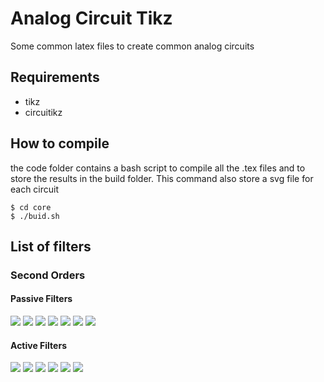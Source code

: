 # Analog Circuit Tikz

Some common latex files to create common analog circuits

## Requirements

* tikz
* circuitikz

## How to compile

the code folder contains a bash script to compile all the .tex files and to store the results in the build folder. This command also store a svg file for each circuit

```
$ cd core
$ ./buid.sh
```

## List of filters

### Second Orders 
#### Passive Filters

<img src="./build/svg/RLC_LP.svg">

<img src="./build/svg/RLC_BP1.svg">

<img src="./build/svg/RLC_BP2.svg">

<img src="./build/svg/RLC_HP.svg">

<img src="./build/svg/RC_RC_LP.svg">

<img src="./build/svg/RC_RC_BP.svg">

<img src="./build/svg/RC_RC_HP.svg">

#### Active Filters

<img src="./build/svg/SK_LP.svg">

<img src="./build/svg/SK_BP.svg">

<img src="./build/svg/SK_HP.svg">

<img src="./build/svg/MFB_LP.svg">

<img src="./build/svg/MFB_BP.svg">

<img src="./build/svg/MFB_HP.svg">
